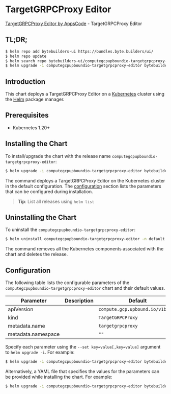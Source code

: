 # TargetGRPCProxy Editor

[TargetGRPCProxy Editor by AppsCode](https://byte.builders) - TargetGRPCProxy Editor

## TL;DR;

```bash
$ helm repo add bytebuilders-ui https://bundles.byte.builders/ui/
$ helm repo update
$ helm search repo bytebuilders-ui/computegcpupboundio-targetgrpcproxy-editor --version=v0.4.18
$ helm upgrade -i computegcpupboundio-targetgrpcproxy-editor bytebuilders-ui/computegcpupboundio-targetgrpcproxy-editor -n default --create-namespace --version=v0.4.18
```

## Introduction

This chart deploys a TargetGRPCProxy Editor on a [Kubernetes](http://kubernetes.io) cluster using the [Helm](https://helm.sh) package manager.

## Prerequisites

- Kubernetes 1.20+

## Installing the Chart

To install/upgrade the chart with the release name `computegcpupboundio-targetgrpcproxy-editor`:

```bash
$ helm upgrade -i computegcpupboundio-targetgrpcproxy-editor bytebuilders-ui/computegcpupboundio-targetgrpcproxy-editor -n default --create-namespace --version=v0.4.18
```

The command deploys a TargetGRPCProxy Editor on the Kubernetes cluster in the default configuration. The [configuration](#configuration) section lists the parameters that can be configured during installation.

> **Tip**: List all releases using `helm list`

## Uninstalling the Chart

To uninstall the `computegcpupboundio-targetgrpcproxy-editor`:

```bash
$ helm uninstall computegcpupboundio-targetgrpcproxy-editor -n default
```

The command removes all the Kubernetes components associated with the chart and deletes the release.

## Configuration

The following table lists the configurable parameters of the `computegcpupboundio-targetgrpcproxy-editor` chart and their default values.

|     Parameter      | Description |                   Default                   |
|--------------------|-------------|---------------------------------------------|
| apiVersion         |             | <code>compute.gcp.upbound.io/v1beta1</code> |
| kind               |             | <code>TargetGRPCProxy</code>                |
| metadata.name      |             | <code>targetgrpcproxy</code>                |
| metadata.namespace |             | <code>""</code>                             |


Specify each parameter using the `--set key=value[,key=value]` argument to `helm upgrade -i`. For example:

```bash
$ helm upgrade -i computegcpupboundio-targetgrpcproxy-editor bytebuilders-ui/computegcpupboundio-targetgrpcproxy-editor -n default --create-namespace --version=v0.4.18 --set apiVersion=compute.gcp.upbound.io/v1beta1
```

Alternatively, a YAML file that specifies the values for the parameters can be provided while
installing the chart. For example:

```bash
$ helm upgrade -i computegcpupboundio-targetgrpcproxy-editor bytebuilders-ui/computegcpupboundio-targetgrpcproxy-editor -n default --create-namespace --version=v0.4.18 --values values.yaml
```
